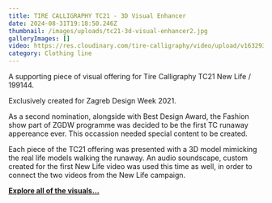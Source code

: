 ```yaml
---
title: TIRE CALLIGRAPHY TC21 - 3D Visual Enhancer
date: 2024-08-31T19:18:50.246Z
thumbnail: /images/uploads/tc21-3d-visual-enhancer2.jpg
galleryImages: []
video: https://res.cloudinary.com/tire-calligraphy/video/upload/v1632939145/TC21-3D-Visual-Enhancer.mp4
category: Clothing line
---
```

A supporting piece of visual offering for Tire Calligraphy TC21 New Life / 199144. 

Exclusively created for Zagreb Design Week 2021.

As a second nomination, alongside with Best Design Award, the Fashion show part of ZGDW programme was decided to be the first TC runaway appereance ever. This occassion needed special content to be created. 

Each piece of the TC21 offering was presented with a 3D model mimicking the real life models walking the runaway. An audio soundscape, custom created for the first New Life video was used this time as well, in order to connect the two videos from the New Life campaign. 

**[Explore all of the visuals...](https://www.youtube.com/@tirecalligraphy)**